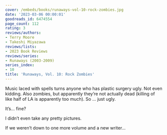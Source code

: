 ```yaml
---
cover: /embeds/books/runaways-vol-10-rock-zombies.jpg
date: '2023-03-06 00:00:01'
goodreads_id: 6474554
page_count: 112
rating: 3
reviews/authors:
- Terry Moore
- Takeshi Miyazawa
reviews/lists:
- 2023 Book Reviews
reviews/series:
- Runaways (2003-2009)
series_index:
- 10
title: 'Runaways, Vol. 10: Rock Zombies'
---
```

Music laced with spells turns anyone who has plastic surgery ugly. Not even kidding. Also zombies, but apparently they’re not actually dead (killing of like half of LA is apparently too much). So … just ugly. 

It’s… fine? 

I didn’t even take any pretty pictures. 

If we weren’t down to one more volume and a new writer…

<!--more-->